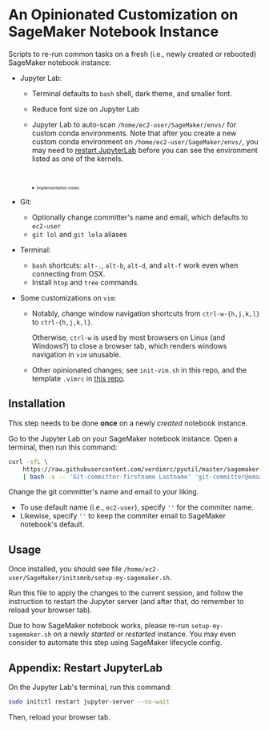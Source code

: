 # An Opinionated Customization on SageMaker Notebook Instance

Scripts to re-run common tasks on a fresh (i.e., newly created or rebooted)
SageMaker notebook instance:

- Jupyter Lab:
  * Terminal defaults to `bash` shell, dark theme, and smaller font.
  * Reduce font size on Jupyter Lab
  * Jupyter Lab to auto-scan `/home/ec2-user/SageMaker/envs/` for custom conda
    environments. Note that after you create a new custom conda environment on
    `/home/ec2-user/SageMaker/envs/`, you may need to
    [restart JupyterLab](#appendix-restart-jupyterlab) before you can see the
    environment listed as one of the kernels.

    <br><details><summary style="font-size:60%">Implementation notes</summary>

    > An older implementation was to trigger `ipykernel install` (refer to the
    > [deprecated script](https://github.com/verdimrc/pyutil/blob/master/sagemaker-notebook/deprecated/reinstall-ipykernel.sh)).
    > However, recently SageMaker notebook updated to conda-4.8.x, and the
    > deprecated step may be dangerous because while the notebook Python cells
    > correctly use your custom environment, but the `!` and `%%bash` directives
    > still use the `JupyterSystemEnv` environment.
    </details>

- Git:
  * Optionally change committer's name and email, which defaults to `ec2-user`
  * `git lol` and `git lola` aliases
- Terminal:
  * `bash` shortcuts: `alt-.`, `alt-b`, `alt-d`, and `alt-f` work even when
    connecting from OSX.
  * Install `htop` and `tree` commands.
- Some customizations on `vim`:
  * Notably, change window navigation shortcuts from `ctrl-w-{h,j,k,l}` to
    `ctrl-{h,j,k,l}`.

    Otherwise, `ctrl-w` is used by most browsers on Linux (and Windows?) to
    close a browser tab, which renders windows navigation in `vim` unusable.

  * Other opinionated changes; see `init-vim.sh` in this repo, and the template
    `.vimrc` in [this repo](https://github.com/verdimrc/linuxcfg/blob/master/.vimrc).


## Installation

This step needs to be done **once** on a newly *created* notebook instance.

Go to the Jupyter Lab on your SageMaker notebook instance. Open a terminal,
then run this command:

```bash
curl -sfL \
    https://raw.githubusercontent.com/verdimrc/pyutil/master/sagemaker-notebook/install-initsmnb.sh \
    | bash -s -- 'Git-committer-firstname Lastname' 'git-committer@email.abc'
```

Change the git committer's name and email to your liking.
- To use default name (i.e., `ec2-user`), specify `''` for the commiter name.
- Likewise, specify `''` to keep the commiter email to SageMaker notebook's default.


## Usage
Once installed, you should see file `/home/ec2-user/SageMaker/initsmnb/setup-my-sagemaker.sh`.

Run this file to apply the changes to the current session, and follow the
instruction to restart the Jupyter server (and after that, do remember to reload
your browser tab).

Due to how SageMaker notebook works, please re-run `setup-my-sagemaker.sh` on a
newly *started* or *restarted* instance. You may even consider to automate this
step using SageMaker lifecycle config.

## Appendix: Restart JupyterLab

On the Jupyter Lab's terminal, run this command:

```bash
sudo initctl restart jupyter-server --no-wait
```

Then, reload your browser tab.

